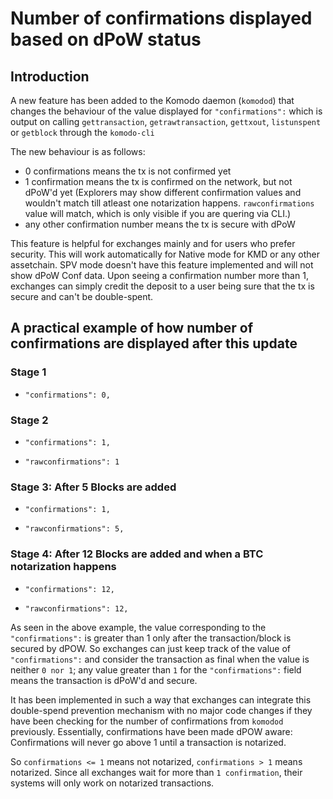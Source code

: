 # Number of confirmations displayed based on dPoW status

## Introduction

A new feature has been added to the Komodo daemon (`komodod`) that changes the behaviour of the value displayed for `"confirmations":` which is output on calling `gettransaction`, `getrawtransaction`, `gettxout`, `listunspent` or `getblock` through the `komodo-cli`

The new behaviour is as follows:

- 0 confirmations means the tx is not confirmed yet
- 1 confirmation means the tx is confirmed on the network, but not dPoW'd yet (Explorers may show different confirmation values and wouldn't match till atleast one notarization happens. `rawconfirmations` value will match, which is only visible if you are quering via CLI.)
- any other confirmation number means the tx is secure with dPoW

This feature is helpful for exchanges mainly and for users who prefer security. This will work automatically for Native mode for KMD or any other assetchain. SPV mode doesn't have this feature implemented and will not show dPoW Conf data. Upon seeing a confirmation number more than 1, exchanges can simply credit the deposit to a user being sure that the tx is secure and can't be double-spent.

## A practical example of how number of confirmations are displayed after this update

### Stage 1

- `"confirmations": 0,`

### Stage 2

- `"confirmations": 1,`

- `"rawconfirmations": 1`

### Stage 3: After 5 Blocks are added

- `"confirmations": 1,`

- `"rawconfirmations": 5,`

### Stage 4: After 12 Blocks are added and when a BTC notarization happens

- `"confirmations": 12,`

- `"rawconfirmations": 12,`

As seen in the above example, the value corresponding to the `"confirmations":` is greater than 1 only after the transaction/block is secured by dPOW. So exchanges can just keep track of the value of `"confirmations":` and consider the transaction as final when the value is neither `0 nor 1`; any value greater than `1` for the `"confirmations":` field means the transaction is dPoW'd and secure.

It has been implemented in such a way that exchanges can integrate this double-spend prevention mechanism with no major code changes if they have been checking for the number of confirmations from `komodod` previously. Essentially, confirmations have been made dPOW aware: Confirmations will never go above 1 until a transaction is notarized.

So `confirmations <= 1` means not notarized, `confirmations > 1` means notarized. Since all exchanges wait for more than `1 confirmation`, their systems will only work on notarized transactions.
